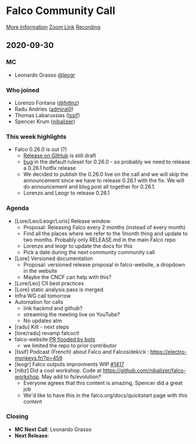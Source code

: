 # Falco Community Call

[More Information](https://github.com/falcosecurity/community)
[Zoom Link](https://zoom.us/my/cncffalcoproject)
[Recording](https://youtu.be/mDEsExkpgLw)

## 2020-09-30

### MC

- Leonardo Grasso [@leogr](https://github.com/leogr)
 
### Who joined

- Lorenzo Fontana ([@fntlnz](https://github.com/fntlnz))
- Radu Andries ([admiral0](https://github.com/admiral0))
- Thomas Labarussias ([Issif](https://github.com/Issif))
- Spencer Krum ([nibalizer](https://github.com/nibalizer))

### This week highlights

- Falco 0.26.0 is out (?)
    - [Release on GitHub](https://github.com/falcosecurity/falco/releases) is still draft
    - [bug](https://github.com/falcosecurity/falco/issues/1418) in the default ruleset for 0.26.0 - so probably we need to release a 0.26.1 hotfix release
    - We decided to publish the 0.26.0 live on the call and we will skip the announcement since we have to release 0.26.1 with the fix. We will do announcement and blog post all together for 0.26.1.
    - Lorenzo and Leogr to release 0.26.1

### Agenda

- [Lore/Leo/Leogr/Loris] Release window
    - Proposal: Releasing Falco every 2 months (instead of every month)
    - Find all the places where we refer to the 1month thing and update to two months. Probably only RELEASE.md in the main Falco repo
    - Lorenzo and leogr to update the docs for this
    - Pick a date during the next community community call
- [Lore] Versioned documentation
    - Proposal: versioned release proposal in falco-website, a dropdown in the website
    - Maybe the CNCF can help with this?
- [Lore/Leo] CII best practices
- [Lore] static analysis pass is merged
- Infra WG call tomorrow
- Automation for calls
    - link hackmd and github?
    - streaming the meeting live on YouTube?
    - No updates atm
- [radu] Kilt - next steps
- [lore/radu] revamp falcoctl
- falco-website [PR flooded by bots](https://github.com/falcosecurity/falco-website/pulls)
    - we limited the repo to prior contributor
- [Issif] Podcast (French) about Falco and Falcosidekick : https://electro-monkeys.fr/?p=459
- [leogr] Falco outputs improvments WIP [#1417](https://github.com/falcosecurity/falco/issues/1417)
- [nibz] Did a cool workshop. Code at https://github.com/nibalizer/falco-workshop. May add to fs/evolution?
    - Everyone agrees that this content is amazing, Spencer did a great job
    - We'd like to have this in the falco.org/docs/quickstart page with this content

### Closing

- **MC Next Call**: Leonardo Grasso
- **Next Release**: 

